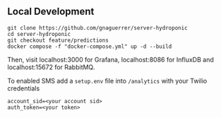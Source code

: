 ## Local Development

```
git clone https://github.com/gnaguerrer/server-hydroponic
cd server-hydroponic
git checkout feature/predictions
docker compose -f "docker-compose.yml" up -d --build
```

Then, visit localhost:3000 for Grafana, localhost:8086 for InfluxDB and localhost:15672 for RabbitMQ.

To enabled SMS add a `setup.env` file into `/analytics` with your Twilio credentials

```
account_sid=<your account sid>
auth_token=<your token>
```
